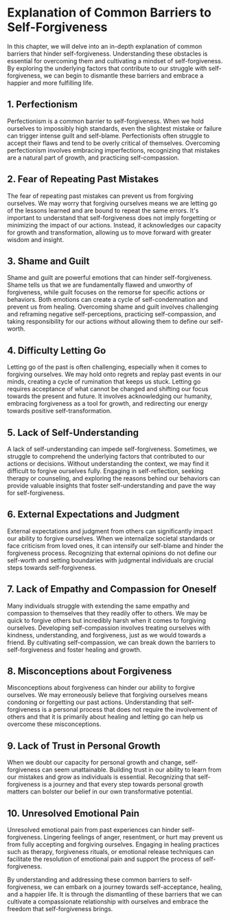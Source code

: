 Explanation of Common Barriers to Self-Forgiveness
=============================================================

In this chapter, we will delve into an in-depth explanation of common barriers that hinder self-forgiveness. Understanding these obstacles is essential for overcoming them and cultivating a mindset of self-forgiveness. By exploring the underlying factors that contribute to our struggle with self-forgiveness, we can begin to dismantle these barriers and embrace a happier and more fulfilling life.

**1. Perfectionism**
--------------------

Perfectionism is a common barrier to self-forgiveness. When we hold ourselves to impossibly high standards, even the slightest mistake or failure can trigger intense guilt and self-blame. Perfectionists often struggle to accept their flaws and tend to be overly critical of themselves. Overcoming perfectionism involves embracing imperfections, recognizing that mistakes are a natural part of growth, and practicing self-compassion.

**2. Fear of Repeating Past Mistakes**
--------------------------------------

The fear of repeating past mistakes can prevent us from forgiving ourselves. We may worry that forgiving ourselves means we are letting go of the lessons learned and are bound to repeat the same errors. It's important to understand that self-forgiveness does not imply forgetting or minimizing the impact of our actions. Instead, it acknowledges our capacity for growth and transformation, allowing us to move forward with greater wisdom and insight.

**3. Shame and Guilt**
----------------------

Shame and guilt are powerful emotions that can hinder self-forgiveness. Shame tells us that we are fundamentally flawed and unworthy of forgiveness, while guilt focuses on the remorse for specific actions or behaviors. Both emotions can create a cycle of self-condemnation and prevent us from healing. Overcoming shame and guilt involves challenging and reframing negative self-perceptions, practicing self-compassion, and taking responsibility for our actions without allowing them to define our self-worth.

**4. Difficulty Letting Go**
----------------------------

Letting go of the past is often challenging, especially when it comes to forgiving ourselves. We may hold onto regrets and replay past events in our minds, creating a cycle of rumination that keeps us stuck. Letting go requires acceptance of what cannot be changed and shifting our focus towards the present and future. It involves acknowledging our humanity, embracing forgiveness as a tool for growth, and redirecting our energy towards positive self-transformation.

**5. Lack of Self-Understanding**
---------------------------------

A lack of self-understanding can impede self-forgiveness. Sometimes, we struggle to comprehend the underlying factors that contributed to our actions or decisions. Without understanding the context, we may find it difficult to forgive ourselves fully. Engaging in self-reflection, seeking therapy or counseling, and exploring the reasons behind our behaviors can provide valuable insights that foster self-understanding and pave the way for self-forgiveness.

**6. External Expectations and Judgment**
-----------------------------------------

External expectations and judgment from others can significantly impact our ability to forgive ourselves. When we internalize societal standards or face criticism from loved ones, it can intensify our self-blame and hinder the forgiveness process. Recognizing that external opinions do not define our self-worth and setting boundaries with judgmental individuals are crucial steps towards self-forgiveness.

**7. Lack of Empathy and Compassion for Oneself**
-------------------------------------------------

Many individuals struggle with extending the same empathy and compassion to themselves that they readily offer to others. We may be quick to forgive others but incredibly harsh when it comes to forgiving ourselves. Developing self-compassion involves treating ourselves with kindness, understanding, and forgiveness, just as we would towards a friend. By cultivating self-compassion, we can break down the barriers to self-forgiveness and foster healing and growth.

**8. Misconceptions about Forgiveness**
---------------------------------------

Misconceptions about forgiveness can hinder our ability to forgive ourselves. We may erroneously believe that forgiving ourselves means condoning or forgetting our past actions. Understanding that self-forgiveness is a personal process that does not require the involvement of others and that it is primarily about healing and letting go can help us overcome these misconceptions.

**9. Lack of Trust in Personal Growth**
---------------------------------------

When we doubt our capacity for personal growth and change, self-forgiveness can seem unattainable. Building trust in our ability to learn from our mistakes and grow as individuals is essential. Recognizing that self-forgiveness is a journey and that every step towards personal growth matters can bolster our belief in our own transformative potential.

**10. Unresolved Emotional Pain**
---------------------------------

Unresolved emotional pain from past experiences can hinder self-forgiveness. Lingering feelings of anger, resentment, or hurt may prevent us from fully accepting and forgiving ourselves. Engaging in healing practices such as therapy, forgiveness rituals, or emotional release techniques can facilitate the resolution of emotional pain and support the process of self-forgiveness.

By understanding and addressing these common barriers to self-forgiveness, we can embark on a journey towards self-acceptance, healing, and a happier life. It is through the dismantling of these barriers that we can cultivate a compassionate relationship with ourselves and embrace the freedom that self-forgiveness brings.
